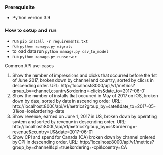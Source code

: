 ### Prerequisite
- Python version 3.9

### How to setup and run
- run ```pip install -r requirements.txt```
- run ``` python manage.py migrate ```
- to load data run ```python manage.py csv_to_model```
- run ```python manage.py runserver```

Common API use-cases:

1. Show the number of impressions and clicks that occurred before the 1st of June 2017, broken down by channel and country, sorted by clicks in descending order.
URL: http://localhost:8000/api/v1/metrics?group_by=channel,country&ordering=-clicks&date_to=2017-06-01
2. Show the number of installs that occurred in May of 2017 on iOS, broken down by date, sorted by date in ascending order.
URL: http://localhost:8000/api/v1/metrics?group_by=date&date_to=2017-05-31&os=ios&ordering=date
3. Show revenue, earned on June 1, 2017 in US, broken down by operating system and sorted by revenue in descending order.
URL: http://localhost:8000/api/v1/metrics?group_by=os&ordering=-revenue&country=US&date=2017-06-01
4. Show CPI and spend for Canada (CA) broken down by channel ordered by CPI in descending order.
URL: http://localhost:8000/api/v1/metrics?group_by=channel&cpi=true&ordering=-cpi&country=CA
